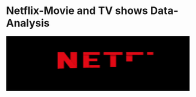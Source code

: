 # Netflix-Movie and TV shows Data-Analysis

<img src="netflix_titles.csv/netflix.gif" height="150px" width ="500px">

